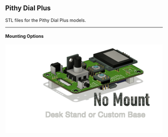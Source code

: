 ## Pithy Dial Plus
STL files for the Pithy Dial Plus models.
___

#### Mounting Options
![Mounting Options Animation](https://raw.githubusercontent.com/ioios-io/pithy/main/assets/MountingOptions.gif)